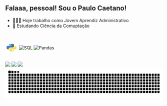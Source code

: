## Falaaa, pessoal! Sou o Paulo Caetano!

- 👨🏻‍💻 Hoje trabalho como Jovem Aprendiz Administrativo
- 📘 Estudando Ciência da Comuptação

##

<div style="display: inline_block"><br>
  <img align="center" alt="Python" height="30" width="40" src="https://raw.githubusercontent.com/devicons/devicon/master/icons/python/python-original.svg">
  <img align="center" alt="SQL" height="30" width="40" src="https://cdn.jsdelivr.net/gh/devicons/devicon@latest/icons/pandas/pandas-original.svg">
  <img align="center" alt="Pandas" height="30" width="40" src="https://cdn.jsdelivr.net/gh/devicons/devicon@latest/icons/postgresql/postgresql-original.svg">
</div>

##

<div> 
  <a href="https://www.linkedin.com/in/paulocaeneto" target="_blank"><img src="https://img.shields.io/badge/-LinkedIn-%230077B5?style=for-the-badge&logo=linkedin&logoColor=white" target="_blank"></a> 
  <a href="https://mail.google.com/mail/?view=cm&fs=1&to=paulocaetanoneto@gmail.com" target="_blank"><img src="https://img.shields.io/badge/Gmail-D14836?style=for-the-badge&logo=gmail&logoColor=white"></a>
  <a href="https://instagram.com/pcn.dev" target="_blank"><img src="https://img.shields.io/badge/-Instagram-%23E4405F?style=for-the-badge&logo=instagram&logoColor=white" target="_blank"></a>
</div>

<picture align="center">
  <source media="(prefers-color-scheme: dark)" srcset="https://raw.githubusercontent.com/pcn-dev/pcn-dev/output/github-contribution-grid-snake-dark.svg">
  <source media="(prefers-color-scheme: light)" srcset="https://raw.githubusercontent.com/pcn-dev/pcn-dev/output/github-contribution-grid-snake-dark.svg">
  <img align="center" alt="github contribution grid snake animation" src="https://raw.githubusercontent.com/pcn-dev/pcn-dev/output/github-contribution-grid-snake.svg">
</picture>
